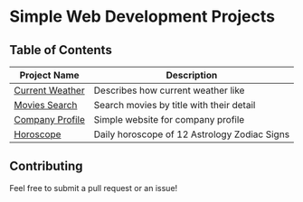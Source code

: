 # Simple Web Development Projects

## Table of Contents
Project Name | Description |
|---|---|
| [Current Weather](https://github.com/fdavidsen/Simple-Web-Development-Projects/tree/master/Current%20Weather) | Describes how current weather like |
| [Movies Search](https://github.com/fdavidsen/Simple-Web-Development-Projects/tree/master/Movies%20Search) | Search movies by title with their detail |
| [Company Profile](https://github.com/fdavidsen/Simple-Web-Development-Projects/tree/master/Company%20Profile) | Simple website for company profile |
| [Horoscope](https://github.com/fdavidsen/Simple-Web-Development-Projects/tree/master/Horoscope) | Daily horoscope of 12 Astrology Zodiac Signs |

## Contributing
Feel free to submit a pull request or an issue!